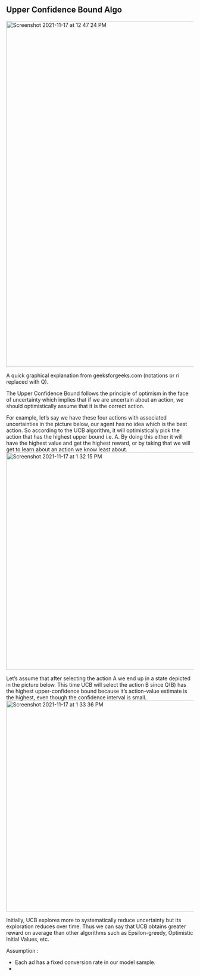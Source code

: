 ## Upper Confidence Bound Algo ##


<img width="926" alt="Screenshot 2021-11-17 at 12 47 24 PM" src="https://user-images.githubusercontent.com/61674750/142153749-cb4c572f-6e97-49d1-8662-8be3be7e97d5.png">  
  


A quick graphical explanation from geeksforgeeks.com (notations or ri replaced with Q).  

  The Upper Confidence Bound follows the principle of optimism in the face of uncertainty which implies that if we are uncertain about an action, we should optimistically assume that it is the correct action.  

For example, let’s say we have these four actions with associated uncertainties in the picture below, our agent has no idea which is the best action. So according to the UCB algorithm, it will optimistically pick the action that has the highest upper bound i.e. A. By doing this either it will have the highest value and get the highest reward, or by taking that we will get to learn about an action we know least about.  
<img width="582" alt="Screenshot 2021-11-17 at 1 32 15 PM" src="https://user-images.githubusercontent.com/61674750/142159703-65d8ac07-3bfe-48c3-ac8a-10858d3f63da.png">

Let’s assume that after selecting the action A we end up in a state depicted in the picture below. This time UCB will select the action B since Q(B) has the highest upper-confidence bound because it’s action-value estimate is the highest, even though the confidence interval is small.  
<img width="565" alt="Screenshot 2021-11-17 at 1 33 36 PM" src="https://user-images.githubusercontent.com/61674750/142159849-ce186784-bf73-4e37-91f7-3109b71e3700.png">


Initially, UCB explores more to systematically reduce uncertainty but its exploration reduces over time. Thus we can say that UCB obtains greater reward on average than other algorithms such as Epsilon-greedy, Optimistic Initial Values, etc.


Assumption :  
- Each ad has a fixed conversion rate in our model sample.  
- 
